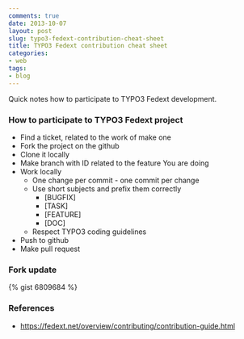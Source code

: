 ```yaml
---
comments: true
date: 2013-10-07
layout: post
slug: typo3-fedext-contribution-cheat-sheet
title: TYPO3 Fedext contribution cheat sheet
categories:
- web
tags:
- blog
---
```


Quick notes how to participate to TYPO3 Fedext development.

### How to participate to TYPO3 Fedext project

- Find a ticket, related to the work of make one
- Fork the project on the github
- Clone it locally
- Make branch with ID related to the feature You are doing
- Work locally
  * One change per commit - one commit per change
  * Use short subjects and prefix them correctly
    * [BUGFIX]
    * [TASK]
    * [FEATURE]
    * [DOC]
  * Respect TYPO3 coding guidelines
- Push to github
- Make pull request

### Fork update

{% gist 6809684 %}


### References

* https://fedext.net/overview/contributing/contribution-guide.html
